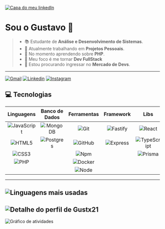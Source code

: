 [![Capa do meu linkedIn](https://media.licdn.com/dms/image/v2/D4D16AQHqBUzrH2MQGg/profile-displaybackgroundimage-shrink_350_1400/profile-displaybackgroundimage-shrink_350_1400/0/1738332994743?e=1743638400&v=beta&t=lugmXx4Irh7FFe4g3WpGcBH-57FmzUgDtnhzJ4d6rQ8)](https://www.linkedin.com/in/Gustx21)

# Sou o Gustavo 🤟
> * 📚 Estudante de **Análise e Desenvolvimento de Sistemas**.
> * 📂 Atualmente trabalhando em **Projetos Pessoais**.
> * 📖 No momento aprendendo sobre **PHP**.
> * 🎯 Meu foco é me tornar **Dev FullStack**
> * 📌 Estou procurando ingressar no **Mercado de Devs**.

---
 [![Gmail](https://img.shields.io/badge/Gmail-2A2B2A?style=for-the-badge&logo=gmail&logoColor=white)](mailto://gugamathiaz12@gmail.com)
 [![Linkedin](https://img.shields.io/badge/LinkedIn-347FC4?style=for-the-badge&logo=linkedin&logoColor=white)](https://www.linkedin.com/in/Gustx21)
 [![Instagram](https://img.shields.io/badge/-Instagram-ED6A5A?style=for-the-badge&logo=instagram&logoColor=white)](https://instagram.com/Gustx_21)

## 💻 Tecnologias
Linguagens | Banco de Dados | Ferramentas | Framework | Libs
:---: | :---: | :---: | :---: | :---: 
 ![JavaScript](https://img.shields.io/badge/-JavaScript-000000?style=for-the-badge&logo=javascript&logoColor=f5ec42) | ![MongoDB](https://img.shields.io/badge/-MongoDB-000000?style=for-the-badge&logo=mongodb&logoColor=306820) | ![Git](https://img.shields.io/badge/-Git-000000?style=for-the-badge&logo=git&logoColor=bf230f) | ![Fastify](https://img.shields.io/badge/-Fastify-000000?style=for-the-badge&logo=fastify&logoColor=26a5bf) | ![React](https://img.shields.io/badge/-ReactJS-000000?style=for-the-badge&logo=react&logoColor=26a5bf)
 ![HTML5](https://img.shields.io/badge/-HTML5-000000?style=for-the-badge&logo=HTML5&logoColor=ed5c0e) | ![Postgres](https://img.shields.io/badge/-Postgres-000000?style=for-the-badge&logo=postgresql&logoColor=26a5bf) | ![GitHub](https://img.shields.io/badge/-GitHub-000000?style=for-the-badge&logo=github&logoColor=fff) | ![Express](https://img.shields.io/badge/-Express-000000?style=for-the-badge&logo=express&logoColor=C468DB) | ![TypeScript](https://img.shields.io/badge/-TypeScript-000000?style=for-the-badge&logo=typescript&logoColor=0e81ed) | |
 ![CSS3](https://img.shields.io/badge/-CSS3-000000?style=for-the-badge&logo=CSS3&logoColor=0e81ed) |  | ![Npm](https://img.shields.io/badge/-Npm-000000?style=for-the-badge&logo=npm&logoColor=C70601) | | ![Prisma](https://img.shields.io/badge/-Prisma-000000?style=for-the-badge&logo=prisma&logoColor=26a5bf)
 ![PHP](https://img.shields.io/badge/-PHP-000000?style=for-the-badge&logo=PHP&logoColor=C468DB) | | ![Docker](https://img.shields.io/badge/-Docker-000000?style=for-the-badge&logo=Docker&logoColor=26a5bf) |
 | | | ![Node](https://img.shields.io/badge/-Nodejs-000000?style=for-the-badge&logo=node.js&logoColor=306820)
---
 ![Linguagens mais usadas](https://github-readme-stats.vercel.app/api/top-langs/?username=gustx21&layout=compact&langs_count=7&theme=github_dark)
---
 ![Detalhe do perfil de Gustx21](https://github-readme-stats.vercel.app/api?username=gustx21&show_icons=true&theme=github_dark&include_all_commits=true&count_private=true)
---
 ![Gráfico de atividades](https://github-readme-activity-graph.vercel.app/graph?username=gustx21&radius=16&theme=react&area=true&order=5")
